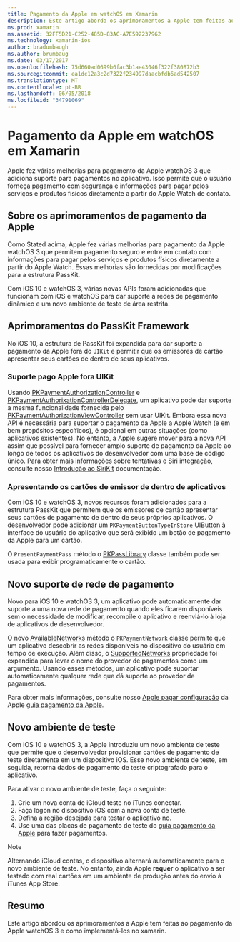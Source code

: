 ```yaml
---
title: Pagamento da Apple em watchOS em Xamarin
description: Este artigo aborda os aprimoramentos a Apple tem feitas ao pagamento da Apple watchOS 3 e como implementá-los no xamarin para Apple Watch.
ms.prod: xamarin
ms.assetid: 32FF5D21-C252-485D-83AC-A7E592237962
ms.technology: xamarin-ios
author: bradumbaugh
ms.author: brumbaug
ms.date: 03/17/2017
ms.openlocfilehash: 75d660ad0699b6fac3b1ae43046f322f380872b3
ms.sourcegitcommit: ea1dc12a3c2d7322f234997daacbfdb6ad542507
ms.translationtype: MT
ms.contentlocale: pt-BR
ms.lasthandoff: 06/05/2018
ms.locfileid: "34791069"
---
```

# <a name="apple-pay-on-watchos-in-xamarin"></a>Pagamento da Apple em watchOS em Xamarin

Apple fez várias melhorias para pagamento da Apple watchOS 3 que adiciona suporte para pagamentos no aplicativo. Isso permite que o usuário forneça pagamento com segurança e informações para pagar pelos serviços e produtos físicos diretamente a partir do Apple Watch de contato.


## <a name="about-apple-pay-enhancements"></a>Sobre os aprimoramentos de pagamento da Apple

Como Stated acima, Apple fez várias melhorias para pagamento da Apple watchOS 3 que permitem pagamento seguro e entre em contato com informações para pagar pelos serviços e produtos físicos diretamente a partir do Apple Watch. Essas melhorias são fornecidas por modificações para a estrutura PassKit.

Com iOS 10 e watchOS 3, várias novas APIs foram adicionadas que funcionam com iOS e watchOS para dar suporte a redes de pagamento dinâmico e um novo ambiente de teste de área restrita.

## <a name="passkit-framework-enhancements"></a>Aprimoramentos do PassKit Framework

No iOS 10, a estrutura de PassKit foi expandida para dar suporte a pagamento da Apple fora do `UIKit` e permitir que os emissores de cartão apresentar seus cartões de dentro de seus aplicativos. 

### <a name="supporting-apple-pay-outside-of-uikit"></a>Suporte pago Apple fora UIKit

Usando [PKPaymentAuthorizationController](https://developer.apple.com/reference/passkit/pkpaymentauthorizationcontroller) e [PKPaymentAuthorixationControllerDelegate](https://developer.apple.com/reference/passkit/pkpaymentauthorizationcontrollerdelegate), um aplicativo pode dar suporte a mesma funcionalidade fornecida pelo [ PKPaymentAuthorizationViewController](https://developer.apple.com/reference/passkit/pkpaymentauthorizationviewcontroller) sem usar UIKit. Embora essa nova API é necessária para suportar o pagamento da Apple a Apple Watch (e em bem propósitos específicos), é opcional em outras situações (como aplicativos existentes). No entanto, a Apple sugere mover para a nova API assim que possível para fornecer amplo suporte de pagamento da Apple ao longo de todos os aplicativos do desenvolvedor com uma base de código único. Para obter mais informações sobre tentativas e Siri integração, consulte nosso [Introdução ao SiriKit](~/ios/platform/sirikit/index.md) documentação.

### <a name="presenting-issuer-cards-from-within-apps"></a>Apresentando os cartões de emissor de dentro de aplicativos

Com iOS 10 e watchOS 3, novos recursos foram adicionados para a estrutura PassKit que permitem que os emissores de cartão apresentar seus cartões de pagamento de dentro de seus próprios aplicativos. O desenvolvedor pode adicionar um `PKPaymentButtonTypeInStore` UIButton à interface do usuário do aplicativo que será exibido um botão de pagamento da Apple para um cartão.

O `PresentPaymentPass` método o [PKPassLibrary](https://developer.apple.com/reference/passkit/pkpasslibrary) classe também pode ser usada para exibir programaticamente o cartão.

## <a name="new-payment-network-support"></a>Novo suporte de rede de pagamento

Novo para iOS 10 e watchOS 3, um aplicativo pode automaticamente dar suporte a uma nova rede de pagamento quando eles ficarem disponíveis sem o necessidade de modificar, recompile o aplicativo e reenviá-lo à loja de aplicativos de desenvolvedor.

O novo [AvailableNetworks](https://developer.apple.com/reference/passkit/pkpaymentrequest/1833288-availablenetworks) método o `PKPaymentNetwork` classe permite que um aplicativo descobrir as redes disponíveis no dispositivo do usuário em tempo de execução. Além disso, o [SupportedNetworks](https://developer.apple.com/reference/passkit/pkpaymentrequest/1619329-supportednetworks) propriedade foi expandida para levar o nome do provedor de pagamentos como um argumento. Usando esses métodos, um aplicativo pode suportar automaticamente qualquer rede que dá suporte ao provedor de pagamentos.

Para obter mais informações, consulte nosso [Apple pagar configuração](~/ios/platform/apple-pay.md) da Apple [guia pagamento da Apple](https://developer.apple.com/apple-pay/).

## <a name="new-testing-environment"></a>Novo ambiente de teste

Com iOS 10 e watchOS 3, a Apple introduziu um novo ambiente de teste que permite que o desenvolvedor provisionar cartões de pagamento de teste diretamente em um dispositivo iOS. Esse novo ambiente de teste, em seguida, retorna dados de pagamento de teste criptografado para o aplicativo.

Para ativar o novo ambiente de teste, faça o seguinte:

1. Crie um nova conta de iCloud teste no iTunes conectar.
2. Faça logon no dispositivo iOS com a nova conta de teste.
3. Defina a região desejada para testar o aplicativo no.
4. Use uma das placas de pagamento de teste do [guia pagamento da Apple](https://developer.apple.com/apple-pay/) para fazer pagamentos.

> [!NOTE]
> Alternando iCloud contas, o dispositivo alternará automaticamente para o novo ambiente de teste. No entanto, ainda Apple **requer** o aplicativo a ser testado com real cartões em um ambiente de produção antes do envio à iTunes App Store.

## <a name="summary"></a>Resumo

Este artigo abordou os aprimoramentos a Apple tem feitas ao pagamento da Apple watchOS 3 e como implementá-los no xamarin.
